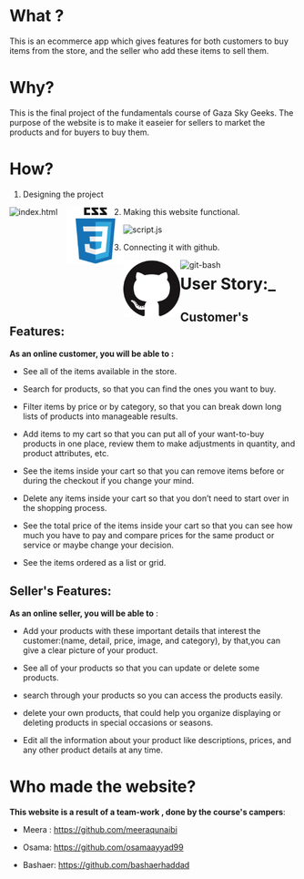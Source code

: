 # What ?
This is an ecommerce app which gives features for both customers to buy items from the store, and the seller who add these items to sell them.
# Why?
This is the final project of the fundamentals course of Gaza Sky Geeks. The purpose of the website is to make it easeier for sellers to market the products and for buyers to buy them.
# How?
1. Designing the project

<img  alt="index.html"  width="100px"  align= "left" src="https://user-images.githubusercontent.com/70339752/99193526-444c1280-2782-11eb-800d-79b1dfe1f4ba.png">

<img alt="style.css" width= "100px" align="left" src="https://raw.githubusercontent.com/github/explore/80688e429a7d4ef2fca1e82350fe8e3517d3494d/topics/css/css.png">


2. Making this website functional.


<img alt="script.js" width= "80px" 
src= "https://p1.hiclipart.com/preview/951/574/485/react-logo-javascript-redux-vuejs-angular-angularjs-expressjs-front-and-back-ends-png-clipart.jpg">

3. Connecting it with github.
<img alt="github" width= "100px"  align="left" src="https://raw.githubusercontent.com/github/explore/78df643247d429f6cc873026c0622819ad797942/topics/github/github.png">
<img alt="git-bash" width= "100px"  align="left"
src="https://user-images.githubusercontent.com/70339752/99193880-68105800-2784-11eb-8f80-d26ff914e62a.png">



# User Story:_
## Customer's Features:
**As an online customer, you will be able to :**
* See all of the items available in the store.

* Search for products, so that you can find the ones you want to buy.
*  Filter items by price or by category, so that you can break down long lists of products into manageable results.
* Add items to my cart so that you can put all of your want-to-buy products in one place, review them to make adjustments in quantity, and product attributes, etc.
* See the items inside your cart so that you can remove items before or during the checkout if you change your mind.
* Delete any items inside your cart so that you don’t need to start over in the shopping process.
* See the total price of the items inside your cart so that you can see how much you have to pay and compare prices for the same product or service or maybe change your decision. 
* See the items ordered as a list or grid.
## Seller's Features:
**As an online seller, you will be able to** : 

* Add your products with these important details that interest the customer:(name, detail, price, image, and category), by that,you can give a clear picture of your product.

* See all of your products so that you can update or delete some products.
* search through your products so you can access the products easily. 
* delete your own products, that could help you organize displaying or deleting products in special occasions or seasons.
* Edit all the information about your product like descriptions, prices, and any other product details at any time.
# Who made the website?
**This website is a result of a team-work , done by the course's campers**:
*  Meera : https://github.com/meeraqunaibi

*  Osama: https://github.com/osamaayyad99

*  Bashaer: https://github.com/bashaerhaddad